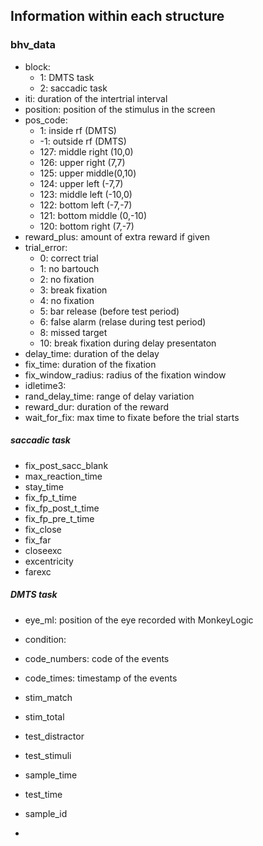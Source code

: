 ## Information within each structure

### bhv_data
* block: 
  * 1: DMTS task
  * 2: saccadic task 
* iti: duration of the intertrial interval
* position: position of the stimulus in the screen 
* pos_code: 
  * 1: inside rf (DMTS)
  * -1: outside rf (DMTS)
  * 127: middle right (10,0)
  * 126: upper right (7,7)
  * 125: upper middle(0,10)
  * 124: upper left (-7,7)
  * 123: middle left (-10,0)
  * 122: bottom left (-7,-7)
  * 121: bottom middle (0,-10)
  * 120: bottom right (7,-7)
* reward_plus: amount of extra reward if given
* trial_error: 
  * 0: correct trial 
  * 1: no bartouch
  * 2: no fixation
  * 3: break fixation
  * 4: no fixation
  * 5: bar release (before test period)
  * 6: false alarm (relase during test period)
  * 8: missed target
  * 10: break fixation during delay presentaton
* delay_time: duration of the delay
* fix_time: duration of the fixation
* fix_window_radius: radius of the fixation window
* idletime3:
* rand_delay_time: range of delay variation
* reward_dur: duration of the reward
* wait_for_fix: max time to fixate before the trial starts
##### saccadic task
* fix_post_sacc_blank
* max_reaction_time
* stay_time
* fix_fp_t_time
* fix_fp_post_t_time
* fix_fp_pre_t_time
* fix_close
* fix_far
* closeexc
* excentricity
* farexc
##### DMTS task
* eye_ml: position of the eye recorded with MonkeyLogic
* condition:
* code_numbers: code of the events
* code_times: timestamp of the events
* stim_match
* stim_total
* test_distractor
* test_stimuli
* sample_time
* test_time
* sample_id


* 